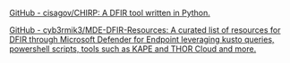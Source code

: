 
[GitHub - cisagov/CHIRP: A DFIR tool written in Python.](https://github.com/cisagov/CHIRP)

[GitHub - cyb3rmik3/MDE-DFIR-Resources: A curated list of resources for DFIR through Microsoft Defender for Endpoint leveraging kusto queries, powershell scripts, tools such as KAPE and THOR Cloud and more.](https://github.com/cyb3rmik3/MDE-DFIR-Resources)
